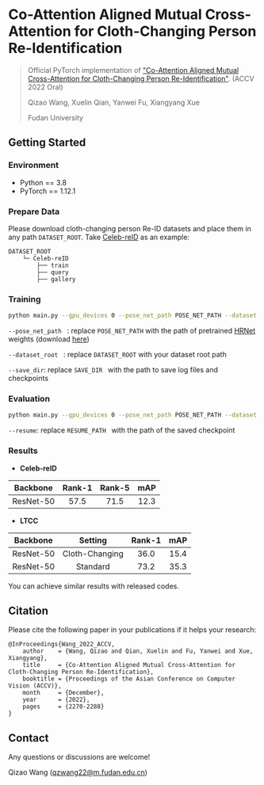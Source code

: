 # Co-Attention Aligned Mutual Cross-Attention for Cloth-Changing Person Re-Identification

> Official PyTorch implementation of ["Co-Attention Aligned Mutual Cross-Attention for Cloth-Changing Person Re-Identification"](https://openaccess.thecvf.com/content/ACCV2022/papers/Wang_Co-Attention_Aligned_Mutual_Cross-Attention_for_Cloth-Changing_Person_Re-Identification_ACCV_2022_paper.pdf). (ACCV 2022 Oral)
>
> Qizao Wang, Xuelin Qian, Yanwei Fu, Xiangyang Xue
>
> Fudan University



## Getting Started

### Environment

- Python == 3.8
- PyTorch == 1.12.1

### Prepare Data

Please download cloth-changing person Re-ID datasets and place them in any path `DATASET_ROOT`. Take [Celeb-reID](https://github.com/Huang-3/Celeb-reID) as an example:

    DATASET_ROOT
    	└─ Celeb-reID
    		├── train
    		├── query
    		├── gallery

### Training

```sh
python main.py --gpu_devices 0 --pose_net_path POSE_NET_PATH --dataset celeb --dataset_root DATASET_ROOT --dataset_filename Celeb-reID --save_dir SAVE_DIR --save_checkpoint
```

`--pose_net_path ` : replace `POSE_NET_PATH` with the path of pretrained [HRNet](https://github.com/leoxiaobin/deep-high-resolution-net.pytorch) weights (download [here](https://drive.google.com/file/d/10ZfIsFgReAGdDwOZSoc4URPM7dt4EEXz/view?usp=sharing))

`--dataset_root ` : replace `DATASET_ROOT` with your dataset root path

`--save_dir`: replace `SAVE_DIR ` with the path to save log files and checkpoints

### Evaluation

```sh
python main.py --gpu_devices 0 --pose_net_path POSE_NET_PATH --dataset celeb --dataset_root DATASET_ROOT --dataset_filename Celeb-reID --resume RESUME_PATH --save_dir SAVE_DIR --evaluate
```

`--resume`: replace `RESUME_PATH ` with the path of the saved checkpoint

### Results

- **Celeb-reID**

| Backbone  | Rank-1 | Rank-5 | mAP  |
| :-------: | :----: | :----: | :--: |
| ResNet-50 |  57.5  |  71.5  | 12.3 |

- **LTCC**

| Backbone  |    Setting     | Rank-1 | mAP  |
| :-------: | :------------: | :----: | :--: |
| ResNet-50 | Cloth-Changing |  36.0  | 15.4 |
| ResNet-50 |    Standard    |  73.2  | 35.3 |

You can achieve similar results with released codes.

## Citation

Please cite the following paper in your publications if it helps your research:

```
@InProceedings{Wang_2022_ACCV,
    author    = {Wang, Qizao and Qian, Xuelin and Fu, Yanwei and Xue, Xiangyang},
    title     = {Co-Attention Aligned Mutual Cross-Attention for Cloth-Changing Person Re-Identification},
    booktitle = {Proceedings of the Asian Conference on Computer Vision (ACCV)},
    month     = {December},
    year      = {2022},
    pages     = {2270-2288}
}
```



## Contact

Any questions or discussions are welcome!

Qizao Wang (<qzwang22@m.fudan.edu.cn>)